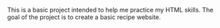 This is a basic project intended to help me practice my HTML skills. The goal of the project is to create a basic recipe website.